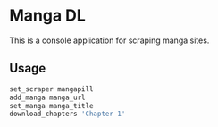 # Manga DL

This is a console application for scraping manga sites.

## Usage

```powershell
set_scraper mangapill
add_manga manga_url
set_manga manga_title
download_chapters 'Chapter 1'
```
